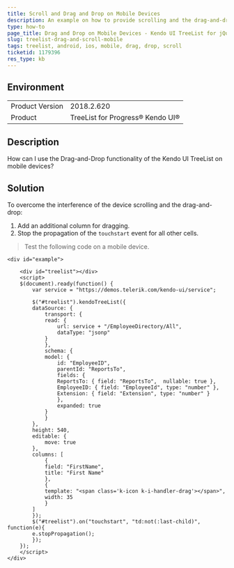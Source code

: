 ```yaml
---
title: Scroll and Drag and Drop on Mobile Devices
description: An example on how to provide scrolling and the drag-and-drop functionality at the same time in the Kendo UI TreeList on mobile devices.
type: how-to
page_title: Drag and Drop on Mobile Devices - Kendo UI TreeList for jQuery
slug: treelist-drag-and-scroll-mobile
tags: treelist, android, ios, mobile, drag, drop, scroll
ticketid: 1179396
res_type: kb
---
```


## Environment

<table>
	<tr>
		<td>Product Version</td>
		<td>2018.2.620</td>
	</tr>
	<tr>
		<td>Product</td>
		<td>TreeList for Progress® Kendo UI®</td>
	</tr>
</table>

## Description

How can I use the Drag-and-Drop functionality of the Kendo UI TreeList on mobile devices?

## Solution

To overcome the interference of the device scrolling and the drag-and-drop:

1. Add an additional column for dragging.
1. Stop the propagation of the `touchstart` event for all other cells.

> Test the following code on a mobile device.

```dojo
<div id="example">

	<div id="treelist"></div>
	<script>
	$(document).ready(function() {
		var service = "https://demos.telerik.com/kendo-ui/service";

		$("#treelist").kendoTreeList({
		dataSource: {
			transport: {
			read: {
				url: service + "/EmployeeDirectory/All",
				dataType: "jsonp"
			}
			},
			schema: {
			model: {
				id: "EmployeeID",
				parentId: "ReportsTo",
				fields: {
				ReportsTo: { field: "ReportsTo",  nullable: true },
				EmployeeID: { field: "EmployeeId", type: "number" },
				Extension: { field: "Extension", type: "number" }
				},
				expanded: true
			}
			}
		},
		height: 540,
		editable: {
			move: true
		},
		columns: [
			{
			field: "FirstName",
			title: "First Name"
			},
			{
			template: "<span class='k-icon k-i-handler-drag'></span>",
			width: 35
			}
		]
		});
		$("#treelist").on("touchstart", "td:not(:last-child)", function(e){
		e.stopPropagation();
		});
	});
	</script>
</div>
```
